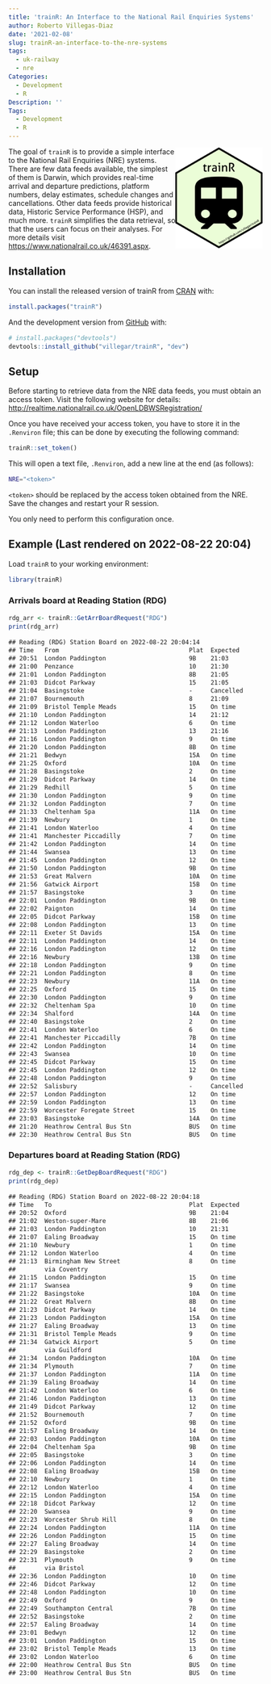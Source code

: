 ```yaml
---
title: 'trainR: An Interface to the National Rail Enquiries Systems'
author: Roberto Villegas-Diaz
date: '2021-02-08'
slug: trainR-an-interface-to-the-nre-systems
tags:
  - uk-railway
  - nre
Categories:
  - Development
  - R
Description: ''
Tags:
  - Development
  - R
---
```


<img src="https://raw.githubusercontent.com/villegar/trainR/main/inst/images/logo.png" alt="logo" align="right" height=200px/>

The goal of `trainR` is to provide a simple interface to the 
National Rail Enquiries (NRE) systems. There are few data feeds 
available, the simplest of them is Darwin, which provides real-time 
arrival and departure predictions, platform numbers, delay estimates, 
schedule changes and cancellations. Other data feeds provide historical 
data, Historic Service Performance (HSP), and much more. `trainR` 
simplifies the data retrieval, so that the users can focus on their 
analyses. For more details visit 
https://www.nationalrail.co.uk/46391.aspx.

## Installation

You can install the released version of trainR from [CRAN](https://CRAN.R-project.org) with:

``` r
install.packages("trainR")
```

And the development version from [GitHub](https://github.com/) with:

``` r
# install.packages("devtools")
devtools::install_github("villegar/trainR", "dev")
```

## Setup
Before starting to retrieve data from the NRE data feeds, you must obtain an access token. 
Visit the following website for details: http://realtime.nationalrail.co.uk/OpenLDBWSRegistration/

Once you have received your access token, you have to store it in the `.Renviron` file; this can be 
done by executing the following command:


```r
trainR::set_token()
```

This will open a text file, `.Renviron`, add a new line at the end (as follows):

```bash
NRE="<token>"
```

`<token>` should be replaced by the access token obtained from the NRE. Save the changes and restart 
your R session.

You only need to perform this configuration once.

## Example (Last rendered on 2022-08-22 20:04)

Load `trainR` to your working environment:

```r
library(trainR)
```

### Arrivals board at Reading Station (RDG)


```r
rdg_arr <- trainR::GetArrBoardRequest("RDG")
print(rdg_arr)
```

```
## Reading (RDG) Station Board on 2022-08-22 20:04:14
## Time   From                                    Plat  Expected
## 20:51  London Paddington                       9B    21:03
## 21:00  Penzance                                10    21:30
## 21:01  London Paddington                       8B    21:05
## 21:03  Didcot Parkway                          15    21:05
## 21:04  Basingstoke                             -     Cancelled
## 21:07  Bournemouth                             8     21:09
## 21:09  Bristol Temple Meads                    15    On time
## 21:10  London Paddington                       14    21:12
## 21:12  London Waterloo                         6     On time
## 21:13  London Paddington                       13    21:16
## 21:16  London Paddington                       9     On time
## 21:20  London Paddington                       8B    On time
## 21:21  Bedwyn                                  15A   On time
## 21:25  Oxford                                  10A   On time
## 21:28  Basingstoke                             2     On time
## 21:29  Didcot Parkway                          14    On time
## 21:29  Redhill                                 5     On time
## 21:30  London Paddington                       9     On time
## 21:32  London Paddington                       7     On time
## 21:33  Cheltenham Spa                          11A   On time
## 21:39  Newbury                                 1     On time
## 21:41  London Waterloo                         4     On time
## 21:41  Manchester Piccadilly                   7     On time
## 21:42  London Paddington                       14    On time
## 21:44  Swansea                                 13    On time
## 21:45  London Paddington                       12    On time
## 21:50  London Paddington                       9B    On time
## 21:53  Great Malvern                           10A   On time
## 21:56  Gatwick Airport                         15B   On time
## 21:57  Basingstoke                             3     On time
## 22:01  London Paddington                       9B    On time
## 22:02  Paignton                                14    On time
## 22:05  Didcot Parkway                          15B   On time
## 22:08  London Paddington                       13    On time
## 22:11  Exeter St Davids                        15A   On time
## 22:11  London Paddington                       14    On time
## 22:16  London Paddington                       12    On time
## 22:16  Newbury                                 13B   On time
## 22:18  London Paddington                       9     On time
## 22:21  London Paddington                       8     On time
## 22:23  Newbury                                 11A   On time
## 22:25  Oxford                                  15    On time
## 22:30  London Paddington                       9     On time
## 22:32  Cheltenham Spa                          10    On time
## 22:34  Shalford                                14A   On time
## 22:40  Basingstoke                             2     On time
## 22:41  London Waterloo                         6     On time
## 22:41  Manchester Piccadilly                   7B    On time
## 22:42  London Paddington                       14    On time
## 22:43  Swansea                                 10    On time
## 22:45  Didcot Parkway                          15    On time
## 22:45  London Paddington                       12    On time
## 22:48  London Paddington                       9     On time
## 22:52  Salisbury                               -     Cancelled
## 22:57  London Paddington                       12    On time
## 22:59  London Paddington                       13    On time
## 22:59  Worcester Foregate Street               15    On time
## 23:03  Basingstoke                             14A   On time
## 21:20  Heathrow Central Bus Stn                BUS   On time
## 22:30  Heathrow Central Bus Stn                BUS   On time
```

### Departures board at Reading Station (RDG)


```r
rdg_dep <- trainR::GetDepBoardRequest("RDG")
print(rdg_dep)
```

```
## Reading (RDG) Station Board on 2022-08-22 20:04:18
## Time   To                                      Plat  Expected
## 20:52  Oxford                                  9B    21:04
## 21:02  Weston-super-Mare                       8B    21:06
## 21:03  London Paddington                       10    21:31
## 21:07  Ealing Broadway                         15    On time
## 21:10  Newbury                                 1     On time
## 21:12  London Waterloo                         4     On time
## 21:13  Birmingham New Street                   8     On time
##        via Coventry                            
## 21:15  London Paddington                       15    On time
## 21:17  Swansea                                 9     On time
## 21:22  Basingstoke                             10A   On time
## 21:22  Great Malvern                           8B    On time
## 21:23  Didcot Parkway                          14    On time
## 21:23  London Paddington                       15A   On time
## 21:27  Ealing Broadway                         13    On time
## 21:31  Bristol Temple Meads                    9     On time
## 21:34  Gatwick Airport                         5     On time
##        via Guildford                           
## 21:34  London Paddington                       10A   On time
## 21:34  Plymouth                                7     On time
## 21:37  London Paddington                       11A   On time
## 21:39  Ealing Broadway                         14    On time
## 21:42  London Waterloo                         6     On time
## 21:46  London Paddington                       13    On time
## 21:49  Didcot Parkway                          12    On time
## 21:52  Bournemouth                             7     On time
## 21:52  Oxford                                  9B    On time
## 21:57  Ealing Broadway                         14    On time
## 22:03  London Paddington                       10A   On time
## 22:04  Cheltenham Spa                          9B    On time
## 22:05  Basingstoke                             3     On time
## 22:06  London Paddington                       14    On time
## 22:08  Ealing Broadway                         15B   On time
## 22:10  Newbury                                 1     On time
## 22:12  London Waterloo                         4     On time
## 22:15  London Paddington                       15A   On time
## 22:18  Didcot Parkway                          12    On time
## 22:20  Swansea                                 9     On time
## 22:23  Worcester Shrub Hill                    8     On time
## 22:24  London Paddington                       11A   On time
## 22:26  London Paddington                       15    On time
## 22:27  Ealing Broadway                         14    On time
## 22:29  Basingstoke                             2     On time
## 22:31  Plymouth                                9     On time
##        via Bristol                             
## 22:36  London Paddington                       10    On time
## 22:46  Didcot Parkway                          12    On time
## 22:48  London Paddington                       10    On time
## 22:49  Oxford                                  9     On time
## 22:49  Southampton Central                     7B    On time
## 22:52  Basingstoke                             2     On time
## 22:57  Ealing Broadway                         14    On time
## 23:01  Bedwyn                                  12    On time
## 23:01  London Paddington                       15    On time
## 23:02  Bristol Temple Meads                    13    On time
## 23:02  London Waterloo                         6     On time
## 22:00  Heathrow Central Bus Stn                BUS   On time
## 23:00  Heathrow Central Bus Stn                BUS   On time
```
